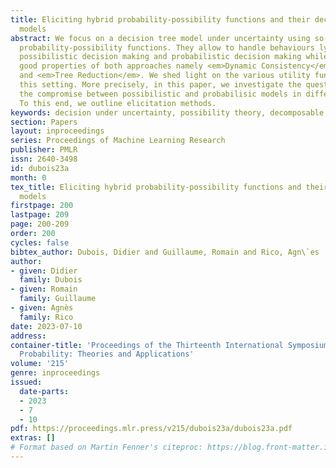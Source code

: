 ```yaml
---
title: Eliciting hybrid probability-possibility functions and their decision evaluation
  models
abstract: We focus on a decision tree model under uncertainty using so-called hybrid
  probability-possibility functions. They allow to handle behaviours lying between
  possibilistic decision making and probabilistic decision making while keeping the
  good properties of both approaches namely <em>Dynamic Consistency</em>, <em>Consequentialism</em>
  and <em>Tree Reduction</em>. We shed light on the various utility functionals in
  this setting. More precisely, in this paper, we investigate the question of parameterizing
  the compromise between possibilistic and probabilisic models in different contexts.
  To this end, we outline elicitation methods.
keywords: decision under uncertainty, possibility theory, decomposable measures
section: Papers
layout: inproceedings
series: Proceedings of Machine Learning Research
publisher: PMLR
issn: 2640-3498
id: dubois23a
month: 0
tex_title: Eliciting hybrid probability-possibility functions and their decision evaluation
  models
firstpage: 200
lastpage: 209
page: 200-209
order: 200
cycles: false
bibtex_author: Dubois, Didier and Guillaume, Romain and Rico, Agn\`es
author:
- given: Didier
  family: Dubois
- given: Romain
  family: Guillaume
- given: Agnès
  family: Rico
date: 2023-07-10
address:
container-title: 'Proceedings of the Thirteenth International Symposium on Imprecise
  Probability: Theories and Applications'
volume: '215'
genre: inproceedings
issued:
  date-parts:
  - 2023
  - 7
  - 10
pdf: https://proceedings.mlr.press/v215/dubois23a/dubois23a.pdf
extras: []
# Format based on Martin Fenner's citeproc: https://blog.front-matter.io/posts/citeproc-yaml-for-bibliographies/
---
```

